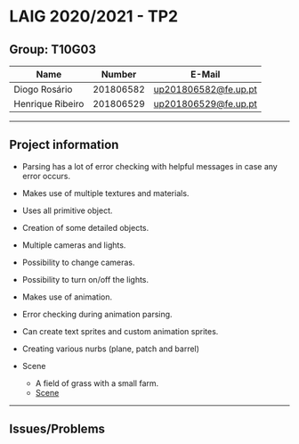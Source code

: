 # LAIG 2020/2021 - TP2

## Group: T10G03

| Name             | Number    | E-Mail             |
| ---------------- | --------- | ------------------ |
| Diogo Rosário    | 201806582 | up201806582@fe.up.pt |
| Henrique Ribeiro | 201806529 | up201806529@fe.up.pt |

----
## Project information

- Parsing has a lot of error checking with helpful messages in case any error occurs.
- Makes use of multiple textures and materials.
- Uses all primitive object.
- Creation of some detailed objects.
- Multiple cameras and lights.
- Possibility to change cameras.
- Possibility to turn on/off the lights.
- Makes use of animation.
- Error checking during animation parsing.
- Can create text sprites and custom animation sprites.
- Creating various nurbs (plane, patch and barrel)


- Scene
  - A field of grass with a small farm.
  - [Scene](./scenes/LAIG_TP2_XML_T3_G10_v01.xml)
----
## Issues/Problems
